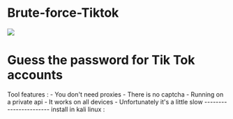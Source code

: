 # Brute-force-Tiktok
<img src="https://h.top4top.io/p_2096joa671.jpeg">
<h1> Guess the password for Tik Tok accounts</h1>
Tool features :
- You don't need proxies
- There is no captcha
- Running on a private api
- It works on all devices
- Unfortunately it's a little slow
-----------------------
install in kali linux :
